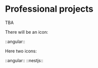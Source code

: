 # Professional projects

TBA

There will be an icon: 

::angular::

Here two icons: 

::angular:: ::nestjs::
